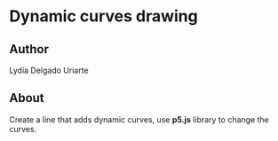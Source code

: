 # Dynamic curves drawing

## Author
Lydia Delgado Uriarte

## About
Create a line that adds dynamic curves, use **p5.js** library to change the curves.
